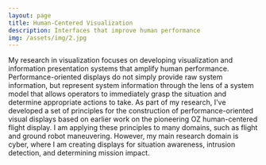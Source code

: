 ```yaml
---
layout: page
title: Human-Centered Visualization
description: Interfaces that improve human performance
img: /assets/img/2.jpg
---
```



My research in visualization focuses on developing visualization and information presentation systems that amplify human performance.   Performance-oriented displays do not simply provide raw system information, but represent system information through the lens of a system model that allows operators to immediately grasp the situation and determine appropriate actions to take. As part of my research, I've developed a set of principles for the construction of performance-oriented visual displays based on earlier work on the pioneering OZ human-centered flight display. I am applying these principles to many domains, such as flight and ground robot maneuvering.  However, my main research domain is cyber, where I am creating displays for situation awareness, intrusion detection, and determining mission impact.
